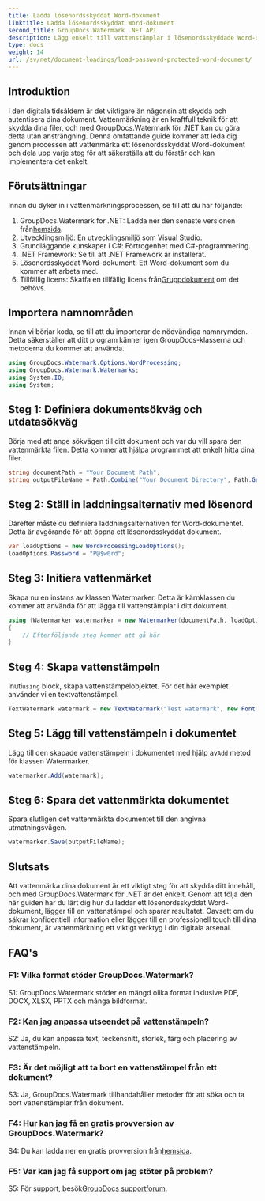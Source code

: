 ```yaml
---
title: Ladda lösenordsskyddat Word-dokument
linktitle: Ladda lösenordsskyddat Word-dokument
second_title: GroupDocs.Watermark .NET API
description: Lägg enkelt till vattenstämplar i lösenordsskyddade Word-dokument med hjälp av GroupDocs.Watermark för .NET med vår omfattande steg-för-steg-guide.
type: docs
weight: 14
url: /sv/net/document-loadings/load-password-protected-word-document/
---
```

## Introduktion
I den digitala tidsåldern är det viktigare än någonsin att skydda och autentisera dina dokument. Vattenmärkning är en kraftfull teknik för att skydda dina filer, och med GroupDocs.Watermark för .NET kan du göra detta utan ansträngning. Denna omfattande guide kommer att leda dig genom processen att vattenmärka ett lösenordsskyddat Word-dokument och dela upp varje steg för att säkerställa att du förstår och kan implementera det enkelt.
## Förutsättningar
Innan du dyker in i vattenmärkningsprocessen, se till att du har följande:
1.  GroupDocs.Watermark for .NET: Ladda ner den senaste versionen från[hemsida](https://releases.groupdocs.com/Watermark/net/).
2. Utvecklingsmiljö: En utvecklingsmiljö som Visual Studio.
3. Grundläggande kunskaper i C#: Förtrogenhet med C#-programmering.
4. .NET Framework: Se till att .NET Framework är installerat.
5. Lösenordsskyddat Word-dokument: Ett Word-dokument som du kommer att arbeta med.
6.  Tillfällig licens: Skaffa en tillfällig licens från[Gruppdokument](https://purchase.groupdocs.com/temporary-license/) om det behövs.
## Importera namnområden
Innan vi börjar koda, se till att du importerar de nödvändiga namnrymden. Detta säkerställer att ditt program känner igen GroupDocs-klasserna och metoderna du kommer att använda.
```csharp
using GroupDocs.Watermark.Options.WordProcessing;
using GroupDocs.Watermark.Watermarks;
using System.IO;
using System;
```
## Steg 1: Definiera dokumentsökväg och utdatasökväg
Börja med att ange sökvägen till ditt dokument och var du vill spara den vattenmärkta filen. Detta kommer att hjälpa programmet att enkelt hitta dina filer.
```csharp
string documentPath = "Your Document Path";
string outputFileName = Path.Combine("Your Document Directory", Path.GetFileName(documentPath));
```
## Steg 2: Ställ in laddningsalternativ med lösenord
Därefter måste du definiera laddningsalternativen för Word-dokumentet. Detta är avgörande för att öppna ett lösenordsskyddat dokument.
```csharp
var loadOptions = new WordProcessingLoadOptions();
loadOptions.Password = "P@$w0rd";
```
## Steg 3: Initiera vattenmärket
Skapa nu en instans av klassen Watermarker. Detta är kärnklassen du kommer att använda för att lägga till vattenstämplar i ditt dokument.
```csharp
using (Watermarker watermarker = new Watermarker(documentPath, loadOptions))
{
    // Efterföljande steg kommer att gå här
}
```
## Steg 4: Skapa vattenstämpeln
 Inuti`using` block, skapa vattenstämpelobjektet. För det här exemplet använder vi en textvattenstämpel.
```csharp
TextWatermark watermark = new TextWatermark("Test watermark", new Font("Arial", 12));
```
## Steg 5: Lägg till vattenstämpeln i dokumentet
Lägg till den skapade vattenstämpeln i dokumentet med hjälp av`Add` metod för klassen Watermarker.
```csharp
watermarker.Add(watermark);
```
## Steg 6: Spara det vattenmärkta dokumentet
Spara slutligen det vattenmärkta dokumentet till den angivna utmatningsvägen.
```csharp
watermarker.Save(outputFileName);
```
## Slutsats
Att vattenmärka dina dokument är ett viktigt steg för att skydda ditt innehåll, och med GroupDocs.Watermark för .NET är det enkelt. Genom att följa den här guiden har du lärt dig hur du laddar ett lösenordsskyddat Word-dokument, lägger till en vattenstämpel och sparar resultatet. Oavsett om du säkrar konfidentiell information eller lägger till en professionell touch till dina dokument, är vattenmärkning ett viktigt verktyg i din digitala arsenal.
## FAQ's
### F1: Vilka format stöder GroupDocs.Watermark?
S1: GroupDocs.Watermark stöder en mängd olika format inklusive PDF, DOCX, XLSX, PPTX och många bildformat.
### F2: Kan jag anpassa utseendet på vattenstämpeln?
S2: Ja, du kan anpassa text, teckensnitt, storlek, färg och placering av vattenstämpeln.
### F3: Är det möjligt att ta bort en vattenstämpel från ett dokument?
S3: Ja, GroupDocs.Watermark tillhandahåller metoder för att söka och ta bort vattenstämplar från dokument.
### F4: Hur kan jag få en gratis provversion av GroupDocs.Watermark?
 S4: Du kan ladda ner en gratis provversion från[hemsida](https://releases.groupdocs.com/).
### F5: Var kan jag få support om jag stöter på problem?
 S5: För support, besök[GroupDocs supportforum](https://forum.groupdocs.com/c/watermark/19).